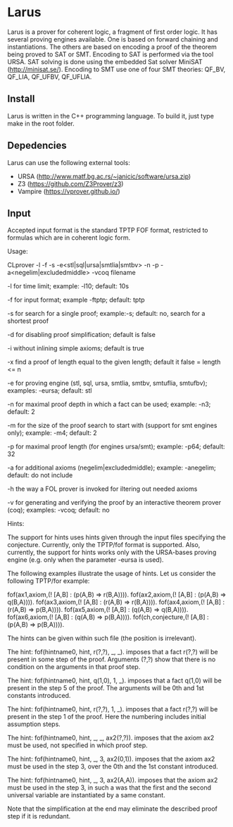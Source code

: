 # Larus

Larus is a prover for coherent logic, a fragment of first order logic. It has several proving
engines available. One is based on forward chaining and instantiations. The others are based on
encoding a proof of the theorem being proved to SAT or SMT. Encoding to SAT is performed via
the tool URSA. SAT solving is done using the embedded Sat solver MiniSAT (http://minisat.se/). 
Encoding to SMT use one of four SMT theories: QF_BV, QF_LIA, QF_UFBV, QF_UFLIA.

## Install
Larus is written in the C++ programming language. 
To build it, just type make in the root folder. 

## Depedencies

Larus can use the following external tools:
 - URSA (http://www.matf.bg.ac.rs/~janicic/software/ursa.zip)
 - Z3 (https://github.com/Z3Prover/z3)
 - Vampire (https://vprover.github.io/)
 
## Input
 
Accepted input format is the standard TPTP FOF format, restricted to formulas which are in coherent logic form.

Usage: 

CLprover -l<time limit> -f<format> -s -e<stl|sql|ursa|smtlia|smtbv> -n<max nesting> -p<max proof length> -a<negelim|excludedmiddle> -vcoq filename 

   -l<time limit>       for time limit; example: -l10; default: 10s

   -f<format>           for input format; example -ftptp; default: tptp

   -s                   for search for a single proof; example:-s; default: no, search for a shortest proof

   -d                   for disabling proof simplification; default is false

   -i                   without inlining simple axioms; default is true

   -x                   find a proof of length equal to the given length; default it false = length <= n

   -e<engine>           for proving engine (stl, sql, ursa, smtlia, smtbv, smtuflia, smtufbv); 
                        examples: -eursa; default: stl

   -n<max nesting>      for maximal proof depth in which a fact can be used; example: -n3; default: 2

   -m<starting length>  for the size of the proof search to start with (support for smt engines only); 
                        example: -m4; default: 2

   -p<max proof length> for maximal proof length (for engines ursa/smt); example: -p64; default: 32

   -a<axiom>            for additional axioms (negelim|excludedmiddle); example: -anegelim; default: do not include

   -h <invoke>          the way a FOL prover is invoked for iltering out needed axioms

   -v<prover>           for generating and verifying the proof by an interactive theorem prover (coq); 
                        examples: -vcoq; default: no


Hints: 

The support for hints uses hints given through the input files specifying the conjecture.
Currently, only the TPTP/fof format is supported. Also, currently, the support for hints
works only with the URSA-bases proving engine (e.g. only when the parameter -eursa is
used). 

The following examples illustrate the usage of hints. Let us consider the following 
TPTP/for example:

fof(ax1,axiom,(! [A,B] : (p(A,B) => r(B,A)))).
fof(ax2,axiom,(! [A,B] : (p(A,B) => q(B,A)))).
fof(ax3,axiom,(! [A,B] : (r(A,B) => r(B,A)))).
fof(ax4,axiom,(! [A,B] : (r(A,B) => p(B,A)))).
fof(ax5,axiom,(! [A,B] : (q(A,B) => q(B,A)))).
fof(ax6,axiom,(! [A,B] : (q(A,B) => p(B,A)))).
fof(ch,conjecture,(! [A,B] : (p(A,B) => p(B,A)))).

The hints can be given within such file (the position is irrelevant).

The hint:
  fof(hintname0, hint, r(?,?), _, _).
imposes that a fact r(?,?) will be present in some step of the proof. Arguments (?,?) 
show that there is no condition on the arguments in that proof step.

The hint:
  fof(hintname0, hint, q(1,0), 1, _).
imposes that a fact q(1,0) will be present in the step 5 of the proof. The arguments 
will be 0th and 1st constants introduced.

The hint:
  fof(hintname0, hint, r(?,?), 1, _).
imposes that a fact r(?,?) will be present in the step 1 of the proof.
Here the numbering includes initial assumption steps. 

The hint:
  fof(hintname0, hint, _, _, ax2(?,?)).
imposes that the axiom ax2 must be used, not specified in which proof step.

The hint:
  fof(hintname0, hint, _, 3, ax2(0,1)).
imposes that the axiom ax2 must be used in the step 3, over the 0th and the 1st
constant introduced.

The hint:
  fof(hintname0, hint, _, 3, ax2(A,A)).
imposes that the axiom ax2 must be used in the step 3, in such a was that the
first and the second universal variable are instantiated by a same constant.

Note that the simplification at the end may eliminate the described proof 
step if it is redundant.



